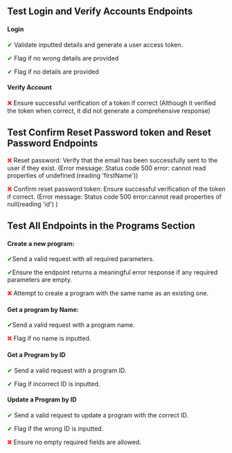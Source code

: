## Test Login and Verify Accounts Endpoints
#### Login
<span style="color:green;">&#10004;</span> Validate inputted details and generate a user access token.

<span style="color:green;">&#10004;</span> Flag if no wrong details are provided

<span style="color:green;">&#10004;</span> Flag if no details are provided

#### Verify Account
<span style="color:red;">&#10060;</span> Ensure successful verification of a token if correct (Although it verified the token when correct, it did not generate a comprehensive response)

## Test Confirm Reset Password token and Reset Password Endpoints
<span style="color:red;">&#10060;</span> Reset password:
Verify that the email has been successfully sent to the user if they exist. (Error message: Status code 500 error: cannot read properties of undefined (reading 'firstName'))

<span style="color:red;">&#10060;</span> Confirm reset password token:
Ensure successful verification of the token if correct. (Error message: Status code 500 error:cannot read properties of null(reading 'id') )

## Test All Endpoints in the Programs Section
#### Create a new program:

<span style="color:green;">&#10004;</span>Send a valid request with all required parameters.

<span style="color:green;">&#10004;</span>Ensure the endpoint returns a meaningful error response if any required parameters are empty.

<span style="color:red;">&#10060;</span> Attempt to create a program with the same name as an existing one.

#### Get a program by Name:

<span style="color:green;">&#10004;</span>Send a valid request with a program name.

<span style="color:red;">&#10060;</span> Flag if no name is inputted.

#### Get a Program by ID
<span style="color:green;">&#10004;</span> Send a valid request with a program ID.

<span style="color:green;">&#10004;</span> Flag if incorrect ID is inputted.

#### Update a Program by ID
<span style="color:green;">&#10004;</span> Send a valid request to update a program with the correct ID.

<span style="color:green;">&#10004;</span>  Flag if the wrong ID is inputted.

<span style="color:red;">&#10060;</span> Ensure no empty required fields are allowed.
